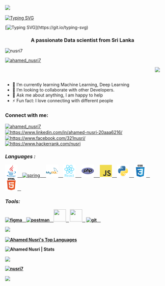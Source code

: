 <img src="https://user-images.githubusercontent.com/91601996/186951180-cd4b955d-4757-44f4-a002-fb4ddfd0d235.gif">

[![Typing SVG](https://readme-typing-svg.herokuapp.com?font=Fira+Code&size=35&duration=3000&pause=1000&center=true&vCenter=true&multiline=true&width=1000&height=60&lines=Hi+%F0%9F%91%8B%2C+I+am+AHAMED+NUSRI)](https://git.io/typing-svg)

[![Typing SVG](https://readme-typing-svg.herokuapp.com?font=Fira+Code&size=24&duration=3500&pause=1000&center=true&vCenter=true&multiline=true&width=1000&height=60&lines=Undergraduate+Software+Engineer+at+The+Open+University+of+Sri+Lanka.)](https://git.io/typing-svg)


<h3 align="center">A passionate Data scientist from Sri Lanka</h3>

 <p align="left"> <img src="https://komarev.com/ghpvc/?username=nusri7&label=Profile%20views&color=0e75b6&style=flat" alt="nusri7" /> </p> 
<p align="left"> <a href="https://twitter.com/ahamed_nusri7" target="blank"><img src="https://img.shields.io/twitter/follow/ahamed_nusri7?logo=twitter&style=for-the-badge" alt="ahamed_nusri7" /></a> </p>
 <p><img align="right" height="200" src="https://user-images.githubusercontent.com/91601996/189019874-9fbabd4f-2f61-4956-bec0-895c70fe50b5.gif"/></p> <br> <br>
<ul>
<li>🌱  I’m currently learning Machine Learning, Deep Learning </li>
<li>👯 I’m looking to collaborate with other Developers.</li>
<li>💬 Ask me about anything, I am happy to help</li>
<li>⚡ Fun fact: I love connecting with different people</li>
</ul>


<h3 align="left">Connect with me:</h3>
<p align="left">
<a href="https://twitter.com/ahamed_nusri7" target=”_blank”><img align="center" src="https://raw.githubusercontent.com/rahuldkjain/github-profile-readme-generator/master/src/images/icons/Social/twitter.svg" alt="ahamed_nusri7" height="30" width="40" /></a>
<a href="https://www.linkedin.com/in/ahamed-nusri-20aaa6216/" target="_blank"><img align="center" src="https://raw.githubusercontent.com/rahuldkjain/github-profile-readme-generator/master/src/images/icons/Social/linked-in-alt.svg" alt="https://www.linkedin.com/in/ahamed-nusri-20aaa6216/" height="30" width="40" /></a>
<a href="https://www.facebook.com/321nusri/" target="_blank"><img align="center" src="https://raw.githubusercontent.com/rahuldkjain/github-profile-readme-generator/master/src/images/icons/Social/facebook.svg" alt="https://www.facebook.com/321nusri/" height="30" width="40" /></a>
<a href="https://www.hackerrank.com/nusri" target="_blank"><img align="center" src="https://raw.githubusercontent.com/rahuldkjain/github-profile-readme-generator/master/src/images/icons/Social/hackerrank.svg" alt="https://www.hackerrank.com/nusri" height="30" width="40" /></a>
</p>



<h3 align="left"><b><i>Languages :</i></b></h3>

 <p align="left"><a href="https://www.java.com" target="_blank"> <img src="https://raw.githubusercontent.com/devicons/devicon/master/icons/java/java-original.svg" alt="java" width="40" height="40"/>&nbsp;&nbsp;&nbsp; </a>
<a href="https://spring.io/" target="_blank" rel="noreferrer"> <img src="https://www.vectorlogo.zone/logos/springio/springio-icon.svg" alt="spring" width="40" height="40"/> &nbsp;&nbsp;&nbsp; </a>  
<a href="https://www.mysql.com/" target="_blank"> <img src="https://raw.githubusercontent.com/devicons/devicon/master/icons/mysql/mysql-original-wordmark.svg" alt="mysql" width="40" height="40"/>&nbsp;&nbsp;&nbsp; </a>
<a href="https://reactjs.org/" target="_blank" rel="noreferrer"> <img src="https://raw.githubusercontent.com/devicons/devicon/master/icons/react/react-original-wordmark.svg" alt="react" width="40" height="40"/> &nbsp;&nbsp;&nbsp; </a>
<a href="https://www.php.net" target="_blank" rel="noreferrer"> <img src="https://raw.githubusercontent.com/devicons/devicon/master/icons/php/php-original.svg" alt="php" width="40" height="40"/> &nbsp;&nbsp;&nbsp; </a>
<a href="https://developer.mozilla.org/en-US/docs/Web/JavaScript" target="_blank" rel="noreferrer"> <img src="https://raw.githubusercontent.com/devicons/devicon/master/icons/javascript/javascript-original.svg" alt="javascript" width="40" height="40"/>&nbsp;&nbsp;&nbsp; </a> 
<a href="https://www.python.org" target="_blank"> <img src="https://raw.githubusercontent.com/devicons/devicon/master/icons/python/python-original.svg" alt="python" width="40" height="40"/>&nbsp;&nbsp;&nbsp; </a>
<a href="https://www.w3schools.com/css/" target="_blank"> <img src="https://raw.githubusercontent.com/devicons/devicon/master/icons/css3/css3-original-wordmark.svg" alt="css3" width="40" height="40"/>&nbsp;&nbsp;&nbsp; </a>
<a href="https://www.w3.org/html/" target="_blank"> <img src="https://raw.githubusercontent.com/devicons/devicon/master/icons/html5/html5-original-wordmark.svg" alt="html5" width="40" height="40"/>&nbsp;&nbsp;&nbsp; </a>


<h3 align="left"><b><i>Tools: </i></h3>

<a href="https://www.figma.com/" target="_blank"> <img src="https://www.vectorlogo.zone/logos/figma/figma-icon.svg" alt="figma" width="40" height="40"/>&nbsp;&nbsp;&nbsp; </a>
<a href="https://postman.com" target="_blank" rel="noreferrer"> <img src="https://www.vectorlogo.zone/logos/getpostman/getpostman-icon.svg" alt="postman" width="40" height="40"/>&nbsp;&nbsp;&nbsp;  </a>
<a href="https://www.jetbrains.com/idea/" target="_blank"> <img src="https://img.icons8.com/color/48/000000/intellij-idea.png" width="40" height="40"/>&nbsp;&nbsp;&nbsp;</a>
<a href="https://gluonhq.com/products/scene-builder/" target="_blank"> <img src="https://i2.wp.com/gluonhq.com/wp-content/uploads/2015/02/SceneBuilderLogo.png?fit=781%2C781&ssl=1" width="40" height="40"/>&nbsp;&nbsp;&nbsp;</a> 
 <a href="https://git-scm.com/" target="_blank" rel="noreferrer"> <img src="https://www.vectorlogo.zone/logos/git-scm/git-scm-icon.svg" alt="git" width="40" height="40"/> &nbsp;&nbsp;&nbsp; </a>
<!--trap-->
<a href="https://www.youtube.com/watch?v=dQw4w9WgXcQ"><img src="https://user-images.githubusercontent.com/73097560/115834477-dbab4500-a447-11eb-908a-139a6edaec5c.gif"></a>

<p><a href="https://github.com/Nusri7/github-readme-stats"><img alt="Ahamed Nusri's Top Languages" src="https://github-readme-stats.vercel.app/api/top-langs/?username=nusri7&langs_count=8&layout=compact&theme=gotham&hide_border=true&bg_color=1F222E&title_color=F85D7F&icon_color=F8D866&hide=Jupyter%20Notebook" height="192px"/></a></p>

<img src="https://github-readme-stats.vercel.app/api?username=Nusri7&show_icons=true&theme=darcula" alt="Ahamed Nusri | Stats" />

<p><img align="center" src="https://github-readme-streak-stats.herokuapp.com?user=Nusri7&theme=prussian" /></p>

<p align="left"> <a href="https://github.com/ryo-ma/github-profile-trophy"><img src="https://github-profile-trophy.vercel.app/?username=nusri7" alt="nusri7" /></a> </p>
 
 <p><img align="center" src="https://user-images.githubusercontent.com/91601996/189034937-63e68f96-5f71-49e2-be98-0aab1e15af41.gif"></p>

<!--
**Nusri7/Nusri7** is a ✨ _special_ ✨ repository because its `README.md` (this file) appears on your GitHub profile.

Here are some ideas to get you started:

- 🔭 I’m currently working on ...
- 🌱 I’m currently learning ...
- 👯 I’m looking to collaborate with other Developers.
- 🤔 I’m looking for help with ...
- 💬 Ask me about ...
- 📫 How to reach me: ...
- 😄 Pronouns: ...
- ⚡ Fun fact: ..
-->
